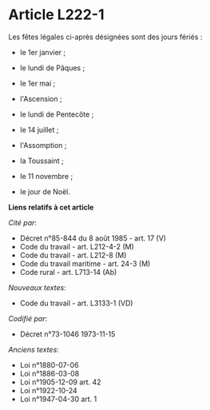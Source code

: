 # Article L222-1

Les fêtes légales ci-après désignées sont des jours fériés :

- le 1er janvier ;

- le lundi de Pâques ;

- le 1er mai ;

- l'Ascension ;

- le lundi de Pentecôte ;

- le 14 juillet ;

- l'Assomption ;

- la Toussaint ;

- le 11 novembre ;

- le jour de Noël.

**Liens relatifs à cet article**

_Cité par_:

  - Décret n°85-844 du 8 août 1985 - art. 17 (V)
  - Code du travail - art. L212-4-2 (M)
  - Code du travail - art. L212-8 (M)
  - Code du travail maritime - art. 24-3 (M)
  - Code rural - art. L713-14 (Ab)

_Nouveaux textes_:

  - Code du travail - art. L3133-1 (VD)

_Codifié par_:

  - Décret n°73-1046 1973-11-15

_Anciens textes_:

  - Loi n°1880-07-06
  - Loi n°1886-03-08
  - Loi n°1905-12-09 art. 42
  - Loi n°1922-10-24
  - Loi n°1947-04-30 art. 1

